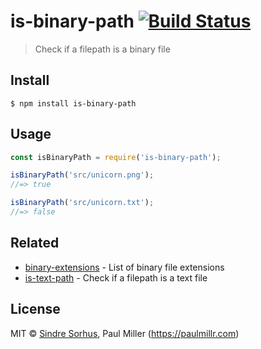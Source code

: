 # is-binary-path [![Build Status](https://travis-ci.org/sindresorhus/is-binary-path.svg?branch=master)](https://travis-ci.org/sindresorhus/is-binary-path)

> Check if a filepath is a binary file


## Install

```
$ npm install is-binary-path
```


## Usage

```js
const isBinaryPath = require('is-binary-path');

isBinaryPath('src/unicorn.png');
//=> true

isBinaryPath('src/unicorn.txt');
//=> false
```


## Related

- [binary-extensions](https://github.com/sindresorhus/binary-extensions) - List of binary file extensions
- [is-text-path](https://github.com/sindresorhus/is-text-path) - Check if a filepath is a text file


## License

MIT © [Sindre Sorhus](https://sindresorhus.com), Paul Miller (https://paulmillr.com)

